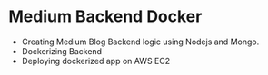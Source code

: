 # Medium Backend Docker
- Creating Medium Blog Backend logic using Nodejs and Mongo. 
- Dockerizing Backend
- Deploying dockerized app on AWS EC2
